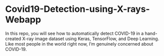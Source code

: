 # Covid19-Detection-using-X-rays-Webapp
In this repo, you will see how to automatically detect COVID-19 in a hand-created X-ray image dataset using Keras, TensorFlow, and Deep Learning.  Like most people in the world right now, I’m genuinely concerned about COVID-19. 
